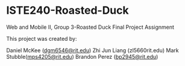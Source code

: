 # ISTE240-Roasted-Duck
Web and Mobile II, Group 3-Roasted Duck Final Project Assignment

This project was created by:

Daniel McKee (dgm6546@rit.edu)
Zhi Jun Liang (zl5660rit.edu)
Mark Stubble(mps4205@rit.edu)
Brandon Perez (bp2945@rit.edu)

